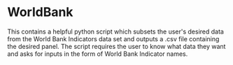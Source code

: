 # WorldBank

This contains a helpful python script which subsets the user's desired data from the World Bank Indicators data set and outputs a .csv file containing the desired panel. The script requires the user to know what data they want and asks for inputs in the form of World Bank Indicator names.
